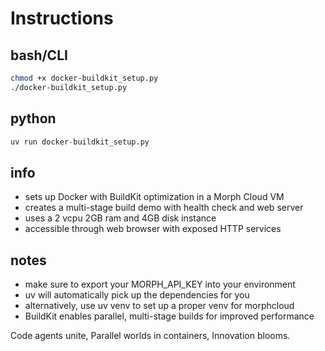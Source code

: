 # Instructions

## bash/CLI

```bash
chmod +x docker-buildkit_setup.py
./docker-buildkit_setup.py
```

## python

```python
uv run docker-buildkit_setup.py
```

## info

- sets up Docker with BuildKit optimization in a Morph Cloud VM
- creates a multi-stage build demo with health check and web server
- uses a 2 vcpu 2GB ram and 4GB disk instance
- accessible through web browser with exposed HTTP services

## notes

- make sure to export your MORPH_API_KEY into your environment
- uv will automatically pick up the dependencies for you
- alternatively, use uv venv to set up a proper venv for morphcloud
- BuildKit enables parallel, multi-stage builds for improved performance

Code agents unite,
Parallel worlds in containers,
Innovation blooms.
